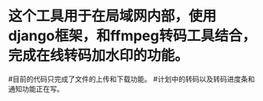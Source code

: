 # 这个工具用于在局域网内部，使用django框架，和ffmpeg转码工具结合，完成在线转码加水印的功能。
#目前的代码只完成了文件的上传和下载功能。
#计划中的转码以及转码进度条和通知功能正在写。

